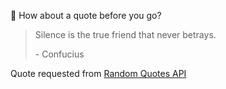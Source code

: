 📣 How about a quote before you go?

> Silence is the true friend that never betrays.
>
> <p>- Confucius</p>

Quote requested from [Random Quotes API](https://github.com/lukePeavey/quotable)
